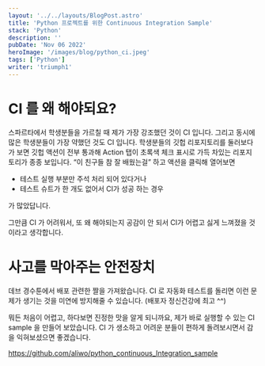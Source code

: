 ```yaml
---
layout: '../../layouts/BlogPost.astro'
title: 'Python 프로젝트를 위한 Continuous Integration Sample'
stack: 'Python'
description: ''
pubDate: 'Nov 06 2022'
heroImage: '/images/blog/python_ci.jpeg'
tags: ['Python']
writer: 'triumph1'
---
```


# CI 를 왜 해야되요?

스파르타에서 학생분들을 가르칠 때 제가 가장 강조했던 것이 CI 입니다. 그리고 동시에 많은 학생분들이 가장 약했던 것도 CI 입니다.
학생분들의 깃헙 리포지토리를 둘러보다가 보면 깃헙 액션이 전부 통과해 Action 탭이 초록색 체크 표시로 가득 차있는 리포지토리가 종종 보입니다. “이 친구들 참 잘 배웠는걸” 하고 액션을 클릭해 열어보면

- 테스트 실행 부분만 주석 처리 되어 있다거나
- 테스트 슈트가 한 개도 없어서 CI가 성공 하는 경우

가 많았답니다.

그만큼 CI 가 어려워서, 또 왜 해야되는지 공감이 안 되서 CI가 어렵고 싫게 느껴졌을 것이라고 생각합니다.

# 사고를 막아주는 안전장치
데브 경수툰에서 배포 관련한 짤을 가져왔습니다.
CI 로 자동화 테스트를 돌리면 이런 문제가 생기는 것을 미연에 방지해줄 수 있습니다. (배포자 정신건강에 최고 ^^)

뭐든 처음이 어렵고, 하다보면 진정한 맛을 알게 되니까요, 제가 바로 실행할 수 있는 CI sample 을 만들어 보았습니다. 
CI 가 생소하고 어려운 분들이 편하게 돌려보시면서 감을 익혀보셨으면 좋겠습니다.

https://github.com/aliwo/python_continuous_Integration_sample
